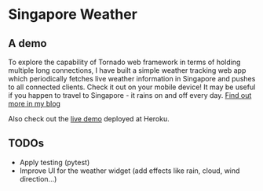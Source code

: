# Singapore Weather

## A demo

To explore the capability of Tornado web framework in terms of holding multiple long connections, I have built a simple weather tracking web app which periodically fetches live weather information in Singapore and pushes to all connected clients. Check it out on your mobile device! It may be useful if you happen to travel to Singapore - it rains on and off every day. [Find out more in my blog](http://fatmandesigner.com/using-server-sent-event-with-future-in-tornado/)

Also check out the [live demo](https://singaporeweather.herokuapp.com/) deployed at Heroku.

## TODOs

- Apply testing (pytest)
- Improve UI for the weather widget (add effects like rain, cloud, wind direction...)
